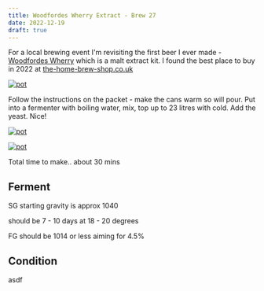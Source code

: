 ```yaml
---
title: Woodfordes Wherry Extract - Brew 27
date: 2022-12-19
draft: true 
---
```


<!-- [https://www.brewersfriend.com/homebrew/recipe/view/1289160/kingston-jpa](https://www.brewersfriend.com/homebrew/recipe/view/1289160/kingston-jpa)  -->
<!-- [![pot](/images/2022-10-08/6.jpg "treatment")](/images/2022-10-08/6.jpg) -->

For a local brewing event I'm revisiting the first beer I ever made - [Woodfordes Wherry](https://www.woodfordes.com/beers/wherry/) which is a malt extract kit. I found the best place to buy in 2022 at [the-home-brew-shop.co.uk](https://www.the-home-brew-shop.co.uk/woodfordes-wherry-beer-kit.html)


[![pot](/images/2022-12-19/1.jpg "asdf")](/images/2022-12-19/1.jpg)

Follow the instructions on the packet - make the cans warm so will pour. Put into a fermenter with boiling water, mix, top up to 23 litres with cold. Add the yeast. Nice!

[![pot](/images/2022-12-19/2.jpg "asdf")](/images/2022-12-19/2.jpg)

[![pot](/images/2022-12-19/3.jpg "asdf")](/images/2022-12-19/3.jpg)

Total time to make.. about 30 mins 

## Ferment

SG starting gravity is approx 1040

should be 7 - 10 days at 18 - 20 degrees 

FG should be 1014 or less aiming for 4.5%

## Condition
asdf
